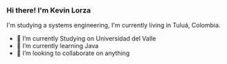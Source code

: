 ### Hi there! I'm Kevin Lorza


I'm studying a systems engineering, I'm currently living in Tuluá, Colombia.

- 🔭 I’m currently Studying on Universidad del Valle
- 🌱 I’m currently learning Java
- 👯 I’m looking to collaborate on anything
<!--
- 💬 Ask me about 
- 📫 How to reach me: 
- ⚡ Fun fact: 
-->
